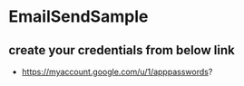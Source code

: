 # EmailSendSample
## create your credentials from below link
- https://myaccount.google.com/u/1/apppasswords?
